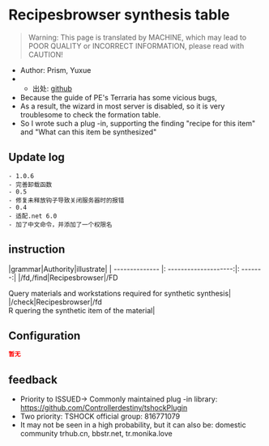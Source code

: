 # Recipesbrowser synthesis table

> Warning: This page is translated by MACHINE, which may lead to POOR QUALITY or INCORRECT INFORMATION, please read with CAUTION!


- Author: Prism, Yuxue
- - 出处: [github](https://github.com/1242509682/RecipesBrowser) 
- Because the guide of PE's Terraria has some vicious bugs,
- As a result, the wizard in most server is disabled, so it is very troublesome to check the formation table.
- So I wrote such a plug -in, supporting the finding "recipe for this item" and "What can this item be synthesized" 
## Update log

```
- 1.0.6
- 完善卸载函数
- 0.5
- 修复未释放钩子导致关闭服务器时的报错
- 0.4
- 适配.net 6.0
- 加了中文命令，并添加了一个权限名
```
## instruction

|grammar|Authority|illustrate|
| -------------- |: --------------------:|: -------:|
|/fd,/find|Recipesbrowser|/FD <Article ID> Query materials and workstations required for synthetic synthesis|
|/check|Recipesbrowser|/fd <Article ID> R quering the synthetic item of the material|

## Configuration

```json
暂无
```
## feedback
- Priority to ISSUED-> Commonly maintained plug -in library: https://github.com/Controllerdestiny/tshockPlugin
- Two priority: TSHOCK official group: 816771079
- It may not be seen in a high probability, but it can also be: domestic community trhub.cn, bbstr.net, tr.monika.love